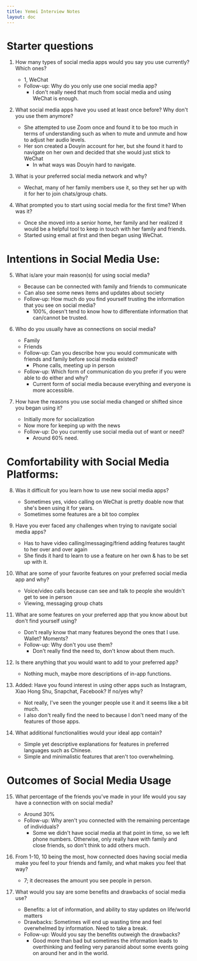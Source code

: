 ```yaml
---
title: Yemei Interview Notes
layout: doc
---
```

# Starter questions
1. How many types of social media apps would you say you use currently? Which ones?
    - 1, WeChat
    - Follow-up: Why do you only use one social media app?
        - I don't really need that much from social media and using WeChat is enough.

2. What social media apps have you used at least once before? Why don't you use them anymore?
    - She attempted to use Zoom once and found it to be too much in terms of understanding such as when to mute and unmute and how to adjust her audio levels.
    - Her son created a Douyin account for her, but she found it hard to navigate on her own and decided that she would just stick to WeChat
        - In what ways was Douyin hard to navigate.

3. What is your preferred social media network and why?
    - Wechat, many of her family members use it, so they set her up with it for her to join chats/group chats.

4. What prompted you to start using social media for the first time? When was it?
    - Once she moved into a senior home, her family and her realized it would be a helpful tool to keep in touch with her family and friends.  
    - Started using email at first and then began using WeChat.


# Intentions in Social Media Use:
5. What is/are your main reason(s) for using social media?
    - Because can be connected with family and friends to communicate
    - Can also see some news items and updates about society
    - Follow-up: How much do you find yourself trusting the information that you see on social media?
        - 100%, doesn't tend to know how to differentiate information that can/cannot be trusted.

6. Who do you usually have as connections on social media?
    - Family
    - Friends
    - Follow-up: Can you describe how you would communicate with friends and family before social media existed?
        - Phone calls, meeting up in person
    - Follow-up: Which form of communication do you prefer if you were able to do either and why?
        - Current form of social media because everything and everyone is more accessible.

7. How have the reasons you use social media changed or shifted since you began using it?
    - Initially more for socialization
    - Now more for keeping up with the news
    - Follow-up: Do you currently use social media out of want or need? 
        - Around 60% need.
    
# Comfortability with Social Media Platforms:
8. Was it difficult for you learn how to use new social media apps?
    - Sometimes yes, video calling on WeChat is pretty doable now that she's been using it for years. 
    - Sometimes some features are a bit too complex 

9. Have you ever faced any challenges when trying to navigate social media apps?
    - Has to have video calling/messaging/friend adding features taught to her over and over again
    - She finds it hard to learn to use a feature on her own & has to be set up with it.

10. What are some of your favorite features on your preferred social media app and why?
    - Voice/video calls because can see and talk to people she wouldn't get to see in person
    - Viewing, messaging group chats

11. What are some features on your preferred app that you know about but don't find yourself using? 
    - Don't really know that many features beyond the ones that I use. Wallet? Moments?
    - Follow-up: Why don't you use them?
        - Don't really find the need to, don't know about them much.

12. Is there anything that you would want to add to your preferred app?
    - Nothing much, maybe more descriptions of in-app functions. 

13. Added: Have you found interest in using other apps such as Instagram, Xiao Hong Shu, Snapchat, Facebook? If no/yes why?
    - Not really, I've seen the younger people use it and it seems like a bit much. 
    - I also don't really find the need to because I don't need many of the features of those apps.

14. What additional functionalities would your ideal app contain?
    - Simple yet descriptive explanations for features in preferred languages such as Chinese. 
    - Simple and minimalistic features that aren't too overwhelming. 

# Outcomes of Social Media Usage 
15. What percentage of the friends you've made in your life would you say have a connection with on social media? 
    - Around 30%
    - Follow-up: Why aren't you connected with the remaining percentage of individuals?
        - Some we didn't have social media at that point in time, so we left phone numbers. Otherwise, only really have with family and close friends, so don't think to add others much.

16. From 1-10, 10 being the most, how connected does having social media make you feel to your friends and family, and what makes you feel that way?
    - 7; it decreases the amount you see people in person. 

17. What would you say are some benefits and drawbacks of social media use?
    - Benefits: a lot of information, and ability to stay updates on life/world matters
    - Drawbacks: Sometimes will end up wasting time and feel overwhelmed by information. Need to take a break. 
    - Follow-up: Would you say the benefits outweigh the drawbacks?
        - Good more than bad but sometimes the information leads to overthinking and feeling very paranoid about some events going on around her and in the world. 

